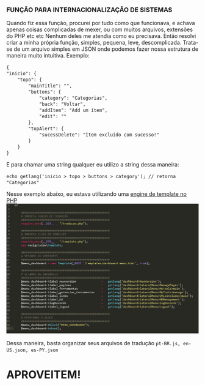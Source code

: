 ### FUNÇÃO PARA INTERNACIONALIZAÇÃO DE SISTEMAS
Quando fiz essa função, procurei por tudo como que funcionava, e achava apenas coisas complicadas de mexer, ou com muitos arquivos, extensões do PHP etc etc
Nenhum deles me atendia como eu precisava.
Então resolvi criar a minha própria função, simples, pequena, leve, descomplicada.
Trata-se de um arquivo simples em JSON onde podemos fazer nossa estrutura de maneira muito intuitiva.
Exemplo:

	{
	"inicio": {
		"topo": {
			"mainTitle": "",
			"buttons": {
				"category": "Categorias",
				"back": "Voltar",
				"addItem": "Add um ítem",
				"edit": ""
			},
			"topAlert": {
				"sucessDelete": "Ítem excluído com sucesso!"
			}
		}
	}

E para chamar uma string qualquer eu utilizo a string dessa maneira:

    echo getlang('inicio > topo > buttons > category'); // retorna "Categorias"

Nesse exemplo abaixo, eu estava utilizando uma [engine de template no PHP](https://github.com/agencia-feats/template)
![](https://raw.githubusercontent.com/agencia-feats/internacionalizacao/master/Screenshot.png?v=6)

Dessa maneira, basta organizar seus arquivos de tradução 
`pt-BR.js, en-US.json, es-PY.json`


# APROVEITEM!


